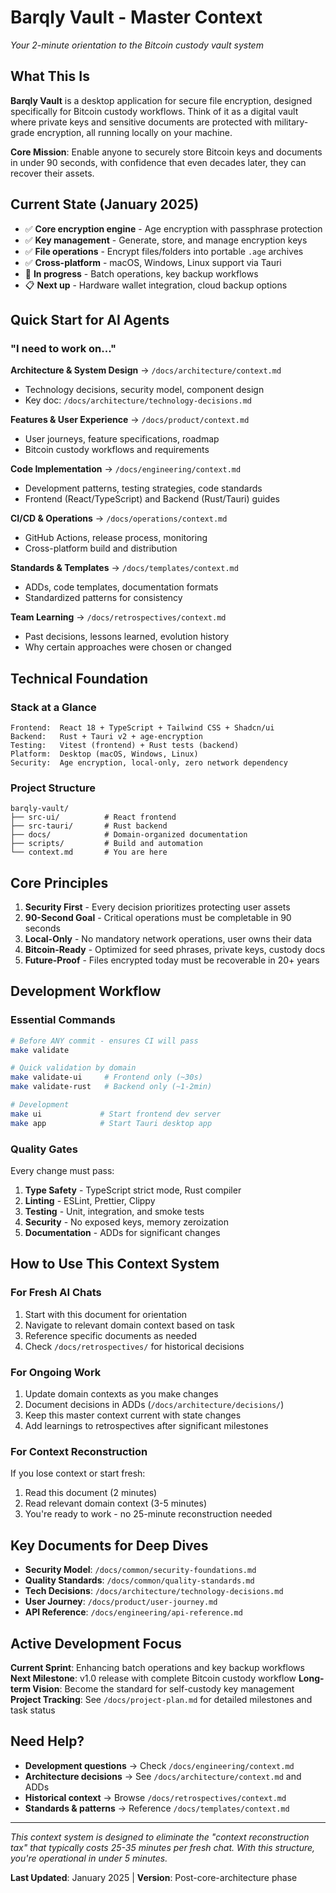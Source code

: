 # Barqly Vault - Master Context

*Your 2-minute orientation to the Bitcoin custody vault system*

## What This Is
**Barqly Vault** is a desktop application for secure file encryption, designed specifically for Bitcoin custody workflows. Think of it as a digital vault where private keys and sensitive documents are protected with military-grade encryption, all running locally on your machine.

**Core Mission**: Enable anyone to securely store Bitcoin keys and documents in under 90 seconds, with confidence that even decades later, they can recover their assets.

## Current State (January 2025)
- ✅ **Core encryption engine** - Age encryption with passphrase protection
- ✅ **Key management** - Generate, store, and manage encryption keys
- ✅ **File operations** - Encrypt files/folders into portable `.age` archives
- ✅ **Cross-platform** - macOS, Windows, Linux support via Tauri
- 🚧 **In progress** - Batch operations, key backup workflows
- 📋 **Next up** - Hardware wallet integration, cloud backup options

## Quick Start for AI Agents

### "I need to work on..."

**Architecture & System Design** → `/docs/architecture/context.md`
- Technology decisions, security model, component design
- Key doc: `/docs/architecture/technology-decisions.md`

**Features & User Experience** → `/docs/product/context.md`
- User journeys, feature specifications, roadmap
- Bitcoin custody workflows and requirements

**Code Implementation** → `/docs/engineering/context.md`
- Development patterns, testing strategies, code standards
- Frontend (React/TypeScript) and Backend (Rust/Tauri) guides

**CI/CD & Operations** → `/docs/operations/context.md`
- GitHub Actions, release process, monitoring
- Cross-platform build and distribution

**Standards & Templates** → `/docs/templates/context.md`
- ADDs, code templates, documentation formats
- Standardized patterns for consistency

**Team Learning** → `/docs/retrospectives/context.md`
- Past decisions, lessons learned, evolution history
- Why certain approaches were chosen or changed

## Technical Foundation

### Stack at a Glance
```
Frontend:  React 18 + TypeScript + Tailwind CSS + Shadcn/ui
Backend:   Rust + Tauri v2 + age-encryption
Testing:   Vitest (frontend) + Rust tests (backend)
Platform:  Desktop (macOS, Windows, Linux)
Security:  Age encryption, local-only, zero network dependency
```

### Project Structure
```
barqly-vault/
├── src-ui/          # React frontend
├── src-tauri/       # Rust backend
├── docs/            # Domain-organized documentation
├── scripts/         # Build and automation
└── context.md       # You are here
```

## Core Principles

1. **Security First** - Every decision prioritizes protecting user assets
2. **90-Second Goal** - Critical operations must be completable in 90 seconds
3. **Local-Only** - No mandatory network operations, user owns their data
4. **Bitcoin-Ready** - Optimized for seed phrases, private keys, custody docs
5. **Future-Proof** - Files encrypted today must be recoverable in 20+ years

## Development Workflow

### Essential Commands
```bash
# Before ANY commit - ensures CI will pass
make validate

# Quick validation by domain
make validate-ui     # Frontend only (~30s)
make validate-rust   # Backend only (~1-2min)

# Development
make ui             # Start frontend dev server
make app            # Start Tauri desktop app
```

### Quality Gates
Every change must pass:
1. **Type Safety** - TypeScript strict mode, Rust compiler
2. **Linting** - ESLint, Prettier, Clippy
3. **Testing** - Unit, integration, and smoke tests
4. **Security** - No exposed keys, memory zeroization
5. **Documentation** - ADDs for significant changes

## How to Use This Context System

### For Fresh AI Chats
1. Start with this document for orientation
2. Navigate to relevant domain context based on task
3. Reference specific documents as needed
4. Check `/docs/retrospectives/` for historical decisions

### For Ongoing Work
1. Update domain contexts as you make changes
2. Document decisions in ADDs (`/docs/architecture/decisions/`)
3. Keep this master context current with state changes
4. Add learnings to retrospectives after significant milestones

### For Context Reconstruction
If you lose context or start fresh:
1. Read this document (2 minutes)
2. Read relevant domain context (3-5 minutes)
3. You're ready to work - no 25-minute reconstruction needed

## Key Documents for Deep Dives

- **Security Model**: `/docs/common/security-foundations.md`
- **Quality Standards**: `/docs/common/quality-standards.md`
- **Tech Decisions**: `/docs/architecture/technology-decisions.md`
- **User Journey**: `/docs/product/user-journey.md`
- **API Reference**: `/docs/engineering/api-reference.md`

## Active Development Focus

**Current Sprint**: Enhancing batch operations and key backup workflows
**Next Milestone**: v1.0 release with complete Bitcoin custody workflow
**Long-term Vision**: Become the standard for self-custody key management
**Project Tracking**: See `/docs/project-plan.md` for detailed milestones and task status

## Need Help?

- **Development questions** → Check `/docs/engineering/context.md`
- **Architecture decisions** → See `/docs/architecture/context.md` and ADDs
- **Historical context** → Browse `/docs/retrospectives/context.md`
- **Standards & patterns** → Reference `/docs/templates/context.md`

---

*This context system is designed to eliminate the "context reconstruction tax" that typically costs 25-35 minutes per fresh chat. With this structure, you're operational in under 5 minutes.*

**Last Updated**: January 2025 | **Version**: Post-core-architecture phase
